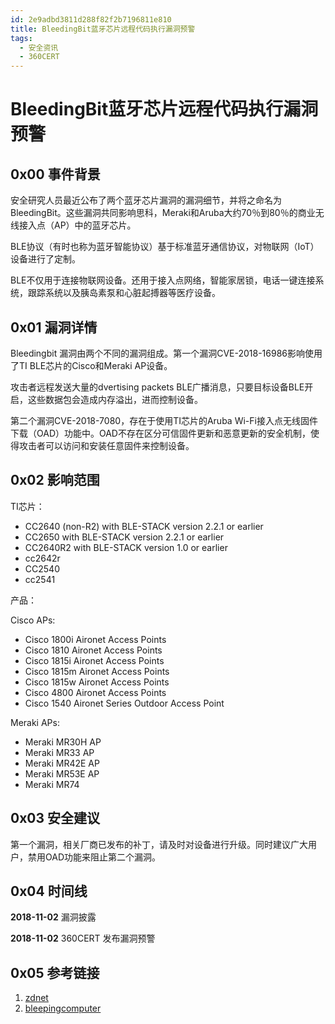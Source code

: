 ```yaml
---
id: 2e9adbd3811d288f82f2b7196811e810
title: BleedingBit蓝牙芯片远程代码执行漏洞预警
tags: 
  - 安全资讯
  - 360CERT
---
```


# BleedingBit蓝牙芯片远程代码执行漏洞预警

0x00 事件背景
---------


安全研究人员最近公布了两个蓝牙芯片漏洞的漏洞细节，并将之命名为BleedingBit。这些漏洞共同影响思科，Meraki和Aruba大约70％到80％的商业无线接入点（AP）中的蓝牙芯片。


BLE协议（有时也称为蓝牙智能协议）基于标准蓝牙通信协议，对物联网（IoT）设备进行了定制。


BLE不仅用于连接物联网设备。还用于接入点网络，智能家居锁，电话一键连接系统，跟踪系统以及胰岛素泵和心脏起搏器等医疗设备。


0x01 漏洞详情
---------


Bleedingbit 漏洞由两个不同的漏洞组成。第一个漏洞CVE-2018-16986影响使用了TI BLE芯片的Cisco和Meraki AP设备。


攻击者远程发送大量的dvertising packets BLE广播消息，只要目标设备BLE开启，这些数据包会造成内存溢出，进而控制设备。


第二个漏洞CVE-2018-7080，存在于使用TI芯片的Aruba Wi-Fi接入点无线固件下载（OAD）功能中。OAD不存在区分可信固件更新和恶意更新的安全机制，使得攻击者可以访问和安装任意固件来控制设备。


0x02 影响范围
---------


TI芯片：


* CC2640 (non-R2) with BLE-STACK version 2.2.1 or earlier
* CC2650 with BLE-STACK version 2.2.1 or earlier
* CC2640R2 with BLE-STACK version 1.0 or earlier
* cc2642r
* CC2540
* cc2541


产品：


Cisco APs:


* Cisco 1800i Aironet Access Points
* Cisco 1810 Aironet Access Points
* Cisco 1815i Aironet Access Points
* Cisco 1815m Aironet Access Points
* Cisco 1815w Aironet Access Points
* Cisco 4800 Aironet Access Points
* Cisco 1540 Aironet Series Outdoor Access Point


Meraki APs:


* Meraki MR30H AP
* Meraki MR33 AP
* Meraki MR42E AP
* Meraki MR53E AP
* Meraki MR74


0x03 安全建议
---------


第一个漏洞，相关厂商已发布的补丁，请及时对设备进行升级。同时建议广大用户，禁用OAD功能来阻止第二个漏洞。


0x04 时间线
--------


**2018-11-02** 漏洞披露


**2018-11-02** 360CERT 发布漏洞预警


0x05 参考链接
---------


1. [zdnet](https://www.zdnet.com/article/new-bleedingbit-zero-day-vulnerabilities-impact-majority-of-enterprises-at-the-chip-level/)
2. [bleepingcomputer](https://www.bleepingcomputer.com/news/security/new-bleedingbit-vulnerabilities-affect-widely-used-bluetooth-chips/)


